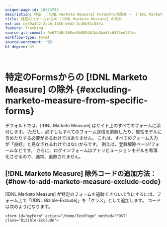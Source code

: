 ```yaml
---
unique-page-id: 18874783
description: 特定  [!DNL Marketo Measure] Formsからの除外 –  [!DNL Marketo Measure]
title: 特定のフォームからの [!DNL Marketo Measure] の除外
exl-id: ce39a3b2-2ac6-4385-b6d1-3c36b51c03fa
feature: Tracking
source-git-commit: 9e672d0c568ee0b889461bb8ba6fc6333edf31ce
workflow-type: tm+mt
source-wordcount: '95'
ht-degree: 4%

---
```


# 特定のFormsからの [!DNL Marketo Measure] の除外 {#excluding-marketo-measure-from-specific-forms}

デフォルトでは、[!DNL Marketo Measure] はサイト上のすべてのフォームに添付します。 ただし、必ずしもすべてのフォーム送信を追跡したり、属性モデルに含めたりする必要があるわけではありません。 これは、すべてのフォーム入力が「良好」と見なされるわけではないからです。 例えば、登録解除ページ/フォームなどです。 さらに、ログインフォームはアトリビューションモデルを希薄化させるので、通常、追跡されません。

## [!DNL Marketo Measure] 除外コードの追加方法：  {#how-to-add-marketo-measure-exclude-code}

[!DNL Marketo Measure] が特定のフォームを追跡できないようにするには、フォーム上で「[!DNL Bizible-Exclude]」を「クラス」として追加します。 コードは次のようになります。

`<form id="myForm" action="/Home/TestPage" method="POST" class="Bizible-Exclude">`
